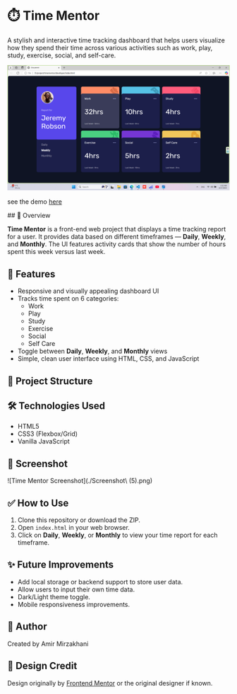 # ⏱️ Time Mentor

A stylish and interactive time tracking dashboard that helps users visualize how they spend their time across various activities such as work, play, study, exercise, social, and self-care.

<img src="./assets/images/Screenshot (5).png">
<p>see the demo <a href="https://amir-mirzakhani.github.io/time-dashboard/">here</a></p>
## 📌 Overview

**Time Mentor** is a front-end web project that displays a time tracking report for a user. It provides data based on different timeframes — **Daily**, **Weekly**, and **Monthly**. The UI features activity cards that show the number of hours spent this week versus last week.

## 🚀 Features

- Responsive and visually appealing dashboard UI
- Tracks time spent on 6 categories:
  - Work
  - Play
  - Study
  - Exercise
  - Social
  - Self Care
- Toggle between **Daily**, **Weekly**, and **Monthly** views
- Simple, clean user interface using HTML, CSS, and JavaScript

## 📂 Project Structure

## 🛠️ Technologies Used

- HTML5
- CSS3 (Flexbox/Grid)
- Vanilla JavaScript

## 📸 Screenshot

![Time Mentor Screenshot](./Screenshot\ (5).png)

## ✅ How to Use

1. Clone this repository or download the ZIP.
2. Open `index.html` in your web browser.
3. Click on **Daily**, **Weekly**, or **Monthly** to view your time report for each timeframe.

## ✨ Future Improvements

- Add local storage or backend support to store user data.
- Allow users to input their own time data.
- Dark/Light theme toggle.
- Mobile responsiveness improvements.

## 👤 Author

Created by Amir Mirzakhani

## 🎨 Design Credit

Design originally by [Frontend Mentor](https://www.frontendmentor.io/) or the original designer if known.

